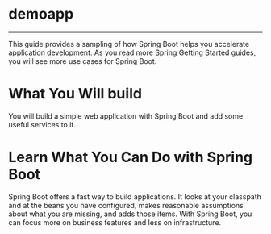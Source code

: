 # demoapp
---
This guide provides a sampling of how Spring Boot helps you accelerate application development. As you read more Spring Getting Started guides, you will see more use cases for Spring Boot.

# What You Will build
You will build a simple web application with Spring Boot and add some useful services to it.

# Learn What You Can Do with Spring Boot
Spring Boot offers a fast way to build applications. It looks at your classpath and at the beans you have configured, makes reasonable assumptions about what you are missing, and adds those items. With Spring Boot, you can focus more on business features and less on infrastructure.
